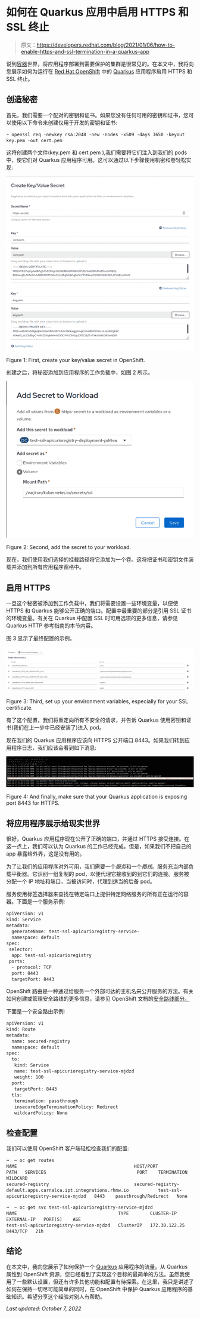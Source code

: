 # 如何在 Quarkus 应用中启用 HTTPS 和 SSL 终止

> 原文：<https://developers.redhat.com/blog/2021/01/06/how-to-enable-https-and-ssl-termination-in-a-quarkus-app>

说到[容器](https://developers.redhat.com/topics/containers/)世界，将应用程序部署到需要保护的集群是很常见的。在本文中，我将向您展示如何为运行在 [Red Hat OpenShift](https://www.openshift.com/) 中的 [Quarkus](https://quarkus.io/) 应用程序启用 HTTPS 和 SSL 终止。

## 创造秘密

首先，我们需要一个配对的密钥和证书。如果您没有任何可用的密钥和证书，您可以使用以下命令来创建仅用于开发的密钥和证书:

```
~ openssl req -newkey rsa:2048 -new -nodes -x509 -days 3650 -keyout key.pem -out cert.pem
```

这将创建两个文件(key.pem 和 cert.pem ),我们需要将它们注入到我们的 pods 中，使它们对 Quarkus 应用程序可用。这可以通过以下步骤使用机密和卷轻松实现:

[![](img/fa812a8a7e33f732b0a1702a4a8c9a4d.png "create-secret")](/sites/default/files/blog/2020/10/create-secret.png)

Figure 1: First, create your key/value secret in OpenShift.

创建之后，将秘密添加到应用程序的工作负载中，如图 2 所示。

[![](img/1e1b8c9f005de0f4a96e6c601eedc440.png "add-secret")](/sites/default/files/blog/2020/10/add-secret.png)

Figure 2: Second, add the secret to your workload.

现在，我们使用我们选择的挂载路径将它添加为一个卷。这将把证书和密钥文件装载并添加到所有应用程序窗格中。

## 启用 HTTPS

一旦这个秘密被添加到工作负载中，我们将需要设置一些环境变量，以便使 HTTPS 和 Quarkus 能够公开正确的端口。配置中最重要的部分是引用 SSL 证书的环境变量。有关在 Quarkus 中配置 SSL 时可用选项的更多信息，请参见 Quarkus HTTP 参考指南的本节内容。

图 3 显示了最终配置的示例。

[![SSL certificate-related environment variables, see the description for the variables and their values.](img/573f85e966b9e73decbaa7f09590ece7.png "environment-variables")](/sites/default/files/blog/2020/10/environment-variables.png)

Figure 3: Third, set up your environment variables, especially for your SSL certificate.

有了这个配置，我们将重定向所有不安全的请求，并告诉 Quarkus 使用密钥和证书(我们在上一步中已经安装了)进入 pod。

现在我们的 Quarkus 应用程序应该向 HTTPS 公开端口 8443。如果我们转到应用程序日志，我们应该会看到如下消息:

[![The application log with the example application's launch record highlighted, which shows what ports it's listening on.](img/48349bf1dfde1ba27b7bf16307fafc2f.png "quarkus-log")](/sites/default/files/blog/2020/10/quarkus-log.png)

Figure 4: And finally, make sure that your Quarkus application is exposing port 8443 for HTTPS.

## 将应用程序展示给现实世界

很好，Quarkus 应用程序现在公开了正确的端口，并通过 HTTPS 接受连接。在这一点上，我们可以认为 Quarkus 的工作已经完成。但是，如果我们不把自己的 app 暴露给外界，这是没有用的。

为了让我们的应用程序对外可用，我们需要一个*服务*和一个*路线*。服务充当内部负载平衡器。它识别一组复制的 pod，以便代理它接收到的到它们的连接。服务被分配一个 IP 地址和端口，当被访问时，代理到适当的后备 pod。

服务使用标签选择器来查找在特定端口上提供特定网络服务的所有正在运行的容器。下面是一个服务示例:

```
apiVersion: v1
kind: Service
metadata:
  generateName: test-ssl-apicurioregistry-service-
  namespace: default
spec:
 selector:
  app: test-ssl-apicurioregistry
 ports:
  - protocol: TCP
  port: 8443
  targetPort: 8443

```

OpenShift 路由是一种通过给服务一个外部可达的主机名来公开服务的方法。有关如何创建或管理安全路线的更多信息，请参见 OpenShift 文档的[安全路线部分。](https://docs.openshift.com/container-platform/4.6/networking/routes/secured-routes.html)

下面是一个安全路由示例:

```
apiVersion: v1
kind: Route
metadata:
  name: secured-registry
  namespace: default
spec:
  to:
   kind: Service
   name: test-ssl-apicurioregistry-service-mjdzd
   weight: 100
  port:
   targetPort: 8443
  tls:
   termination: passthrough
   insecureEdgeTerminationPolicy: Redirect
   wildcardPolicy: None

```

## 检查配置

我们可以使用 OpenShift 客户端轻松检查我们的配置:

```
➜  ~ oc get routes
NAME                                            HOST/PORT                                                          PATH   SERVICES                                  PORT    TERMINATION            WILDCARD
secured-registry                                secured-registry-default.apps.carnalca.ipt.integrations.rhmw.io           test-ssl-apicurioregistry-service-mjdzd   8443    passthrough/Redirect   None  

```

```
➜  ~ oc get svc test-ssl-apicurioregistry-service-mjdzd
NAME                                      TYPE        CLUSTER-IP      EXTERNAL-IP   PORT(S)    AGE
test-ssl-apicurioregistry-service-mjdzd   ClusterIP   172.30.122.25           8443/TCP   21h

```

## 结论

在本文中，我向您展示了如何保护一个 [Quarkus](https://developers.redhat.com/topics/quarkus/) 应用程序的流量。从 Quarkus 属性到 OpenShift 资源，您已经看到了实现这个目标的最简单的方法。虽然我使用了一些默认设置，但还有许多其他功能和配置有待探索。在这里，我只是讲述了如何在保持一切尽可能简单的同时，在 OpenShift 中保护 Quarkus 应用程序的基础知识。希望分享这个经验对别人有帮助。

*Last updated: October 7, 2022*